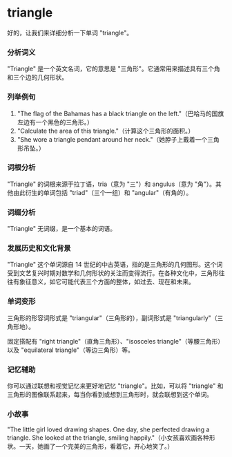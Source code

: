 # triangle

好的，让我们来详细分析一下单词 "triangle"。

  

### 分析词义

  

"Triangle" 是一个英文名词，它的意思是 "三角形"。它通常用来描述具有三个角和三个边的几何形状。

  

### 列举例句

  

1.  "The flag of the Bahamas has a black triangle on the left."（巴哈马的国旗左边有一个黑色的三角形。）
2.  "Calculate the area of this triangle."（计算这个三角形的面积。）
3.  "She wore a triangle pendant around her neck."（她脖子上戴着一个三角形吊坠。）

  

### 词根分析

  

"Triangle" 的词根来源于拉丁语，tria（意为 "三"）和 angulus（意为 "角"）。其他由此衍生的单词包括 "triad"（三个一组）和 "angular"（有角的）。

  

### 词缀分析

  

"Triangle" 无词缀，是一个基本的词语。

  

### 发展历史和文化背景

  

"Triangle" 这个单词源自 14 世纪的中古英语，指的是三角形的几何图形。这个词受到文艺复兴时期对数学和几何形状的关注而变得流行。在各种文化中，三角形往往有象征意义，如它可能代表三个方面的整体，如过去、现在和未来。

  

### 单词变形

  

三角形的形容词形式是 "triangular"（三角形的），副词形式是 "triangularly"（三角形地）。

  

固定搭配有 "right triangle"（直角三角形）、"isosceles triangle"（等腰三角形）以及 "equilateral triangle"（等边三角形）等。

  

### 记忆辅助

  

你可以通过联想和视觉记忆来更好地记忆 "triangle"。比如，可以将 "triangle" 和三角形的图像联系起来，每当你看到或想到三角形时，就会联想到这个单词。

  

### 小故事

  

"The little girl loved drawing shapes. One day, she perfected drawing a triangle. She looked at the triangle, smiling happily."（小女孩喜欢画各种形状。一天，她画了一个完美的三角形，看着它，开心地笑了。）
